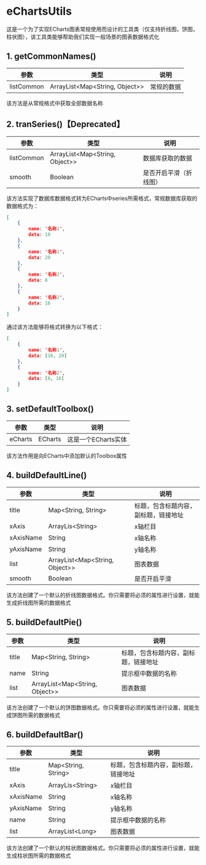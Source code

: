 # eChartsUtils

这是一个为了实现ECharts图表常规使用而设计的工具类（仅支持折线图，饼图，柱状图），该工具类能够帮助我们实现一般场景的图表数据格式化

## 1. getCommonNames()

| 参数       | 类型                               | 说明       |
| ---------- | ---------------------------------- | ---------- |
| listCommon | ArrayList\<Map\<String, Object\>\> | 常规的数据 |

该方法是从常规格式中获取全部数据名称

## 2. tranSeries()【Deprecated】

| 参数       | 类型                               | 说明                   |
| ---------- | ---------------------------------- | ---------------------- |
| listCommon | ArrayList\<Map\<String, Object\>\> | 数据库获取的数据       |
| smooth     | Boolean                            | 是否开启平滑（折线图） |

该方法实现了数据库数据格式转为ECharts中series所需格式，常规数据库获取的数据格式为：

```json
[
    {
        name: '名称1',
        data: 10
    },
    {
        name: '名称1',
        data: 20
    },
    {
        name: '名称2',
        data: 8
    },
    {
        name: '名称2',
        data: 16
    }
]
```

通过该方法能够将格式转换为以下格式：

```json
[
    {
        name: '名称1',
        data: [10, 20]
    },
    {
        name: '名称2',
        data: [8, 16]
    }
]
```

## 3. setDefaultToolbox()

| 参数    | 类型    | 说明                |
| ------- | ------- | ------------------- |
| eCharts | ECharts | 这是一个ECharts实体 |

该方法作用是向ECharts中添加默认的Toolbox属性

## 4. buildDefaultLine()

| 参数      | 类型                               | 说明                                 |
| --------- | ---------------------------------- | ------------------------------------ |
| title     | Map\<String, String\>              | 标题，包含标题内容，副标题，链接地址 |
| xAxis     | ArrayLis\<String\>                 | x轴栏目                              |
| xAxisName | String                             | x轴名称                              |
| yAxisName | String                             | y轴名称                              |
| list      | ArrayList\<Map\<String, Object\>\> | 图表数据                             |
| smooth    | Boolean                            | 是否开启平滑                         |

该方法创建了一个默认的折线图数据格式。你只需要将必须的属性进行设置，就能生成折线图所需的数据格式

## 5. buildDefaultPie()

| 参数  | 类型                               | 说明                                 |
| ----- | ---------------------------------- | ------------------------------------ |
| title | Map\<String, String\>              | 标题，包含标题内容，副标题，链接地址 |
| name  | String                             | 提示框中数据的名称                   |
| list  | ArrayList\<Map\<String, Object\>\> | 图表数据                             |

该方法创建了一个默认的饼图数据格式。你只需要将必须的属性进行设置，就能生成饼图所需的数据格式

## 6. buildDefaultBar()

| 参数      | 类型                  | 说明                                 |
| --------- | --------------------- | ------------------------------------ |
| title     | Map\<String, String\> | 标题，包含标题内容，副标题，链接地址 |
| xAxis     | ArrayLis\<String\>    | x轴栏目                              |
| xAxisName | String                | x轴名称                              |
| yAxisName | String                | y轴名称                              |
| name      | String                | 提示框中数据的名称                   |
| list      | ArrayList\<Long\>     | 图表数据                             |

该方法创建了一个默认的柱状图数据格式。你只需要将必须的属性进行设置，就能生成柱状图所需的数据格式